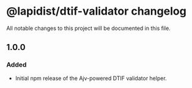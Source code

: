 # @lapidist/dtif-validator changelog

All notable changes to this project will be documented in this file.

## 1.0.0

### Added

- Initial npm release of the Ajv-powered DTIF validator helper.
